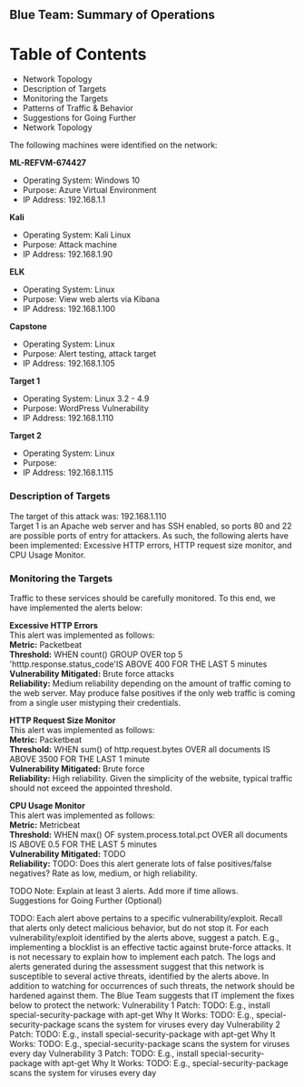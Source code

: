 ## Blue Team: Summary of Operations
# Table of Contents
- Network Topology
- Description of Targets
- Monitoring the Targets
- Patterns of Traffic & Behavior
- Suggestions for Going Further
- Network Topology  
  
The following machines were identified on the network:

**ML-REFVM-674427**  
- Operating System: Windows 10  
- Purpose: Azure Virtual Environment  
- IP Address: 192.168.1.1  
  
**Kali**  
- Operating System: Kali Linux  
- Purpose: Attack machine  
- IP Address: 192.168.1.90  
  
**ELK**  
- Operating System: Linux  
- Purpose: View web alerts via Kibana  
- IP Address: 192.168.1.100  
  
**Capstone**  
- Operating System: Linux  
- Purpose: Alert testing, attack target  
- IP Address: 192.168.1.105  

**Target 1**
- Operating System: Linux 3.2 - 4.9
- Purpose: WordPress Vulnerability
- IP Address: 192.168.1.110

**Target 2**
- Operating System: Linux
- Purpose: 
- IP Address: 192.168.1.115  
  

### Description of Targets
  The target of this attack was: 192.168.1.110  
  Target 1 is an Apache web server and has SSH enabled, so ports 80 and 22 are possible ports of entry for attackers. As such, the following alerts have been implemented: Excessive HTTP errors, HTTP request size monitor, and CPU Usage Monitor.  
  

### Monitoring the Targets
  Traffic to these services should be carefully monitored. To this end, we have implemented the alerts below:  
   
 
**Excessive HTTP Errors**  
This alert was implemented as follows:  
**Metric:** Packetbeat  
**Threshold:** WHEN count() GROUP OVER top 5 'htttp.response.status_code'IS ABOVE 400 FOR THE LAST 5 minutes  
**Vulnerability Mitigated:** Brute force attacks  
**Reliability:** Medium reliability depending on the amount of traffic coming to the web server. May produce false positives if the only web traffic is coming from a single user mistyping their credentials.  
  

**HTTP Request Size Monitor**  
This alert was implemented as follows:  
**Metric:** Packetbeat  
**Threshold:** WHEN sum() of http.request.bytes OVER all documents IS ABOVE 3500 FOR THE LAST 1 minute  
**Vulnerability Mitigated:** Brute force  
**Reliability:** High reliability. Given the simplicity of the website, typical traffic should not exceed the appointed threshold.   

**CPU Usage Monitor**  
This alert was implemented as follows:  
**Metric:** Metricbeat  
**Threshold:** WHEN max() OF system.process.total.pct OVER all documents IS ABOVE 0.5 FOR THE LAST 5 minutes  
**Vulnerability Mitigated:** TODO  
**Reliability:** TODO: Does this alert generate lots of false positives/false negatives? Rate as low, medium, or high reliability.   

TODO Note: Explain at least 3 alerts. Add more if time allows.  
Suggestions for Going Further (Optional)  

TODO:
Each alert above pertains to a specific vulnerability/exploit. Recall that alerts only detect malicious behavior, but do not stop it. For each vulnerability/exploit identified by the alerts above, suggest a patch. E.g., implementing a blocklist is an effective tactic against brute-force attacks. It is not necessary to explain how to implement each patch.
The logs and alerts generated during the assessment suggest that this network is susceptible to several active threats, identified by the alerts above. In addition to watching for occurrences of such threats, the network should be hardened against them. The Blue Team suggests that IT implement the fixes below to protect the network:
Vulnerability 1
Patch: TODO: E.g., install special-security-package with apt-get
Why It Works: TODO: E.g., special-security-package scans the system for viruses every day
Vulnerability 2
Patch: TODO: E.g., install special-security-package with apt-get
Why It Works: TODO: E.g., special-security-package scans the system for viruses every day
Vulnerability 3
Patch: TODO: E.g., install special-security-package with apt-get
Why It Works: TODO: E.g., special-security-package scans the system for viruses every day

